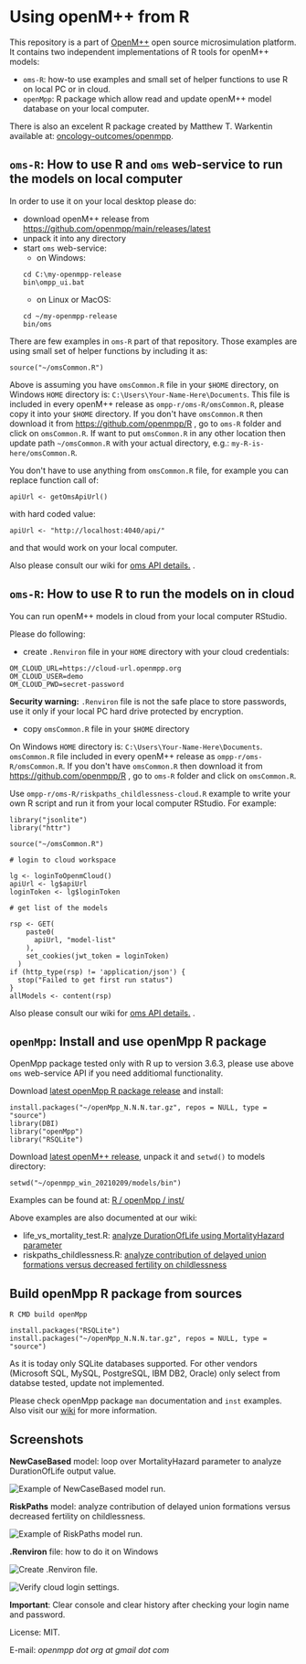 # Using openM++ from R

This repository is a part of [OpenM++](http://www.openmpp.org/) open source microsimulation platform.
It contains two independent implementations of R tools for openM++ models:
* `oms-R`: how-to use examples and small set of helper functions to use R on local PC or in cloud.
* `openMpp`: R package which allow read and update openM++ model database on your local computer.

There is also an excelent R package created by Matthew T. Warkentin available at: [oncology-outcomes/openmpp](https://github.com/oncology-outcomes/openmpp).


## `oms-R`: How to use R and `oms` web-service to run the models on local computer

In order to use it on your local desktop please do:
* download openM++ release from https://github.com/openmpp/main/releases/latest
* unpack it into any directory
* start `oms` web-service:
  * on Windows:
  ```
  cd C:\my-openmpp-release
  bin\ompp_ui.bat
  ```
  * on Linux or MacOS:
  ```
  cd ~/my-openmpp-release
  bin/oms
  ```

There are few examples in `oms-R` part of that repository.
Those examples are using small set of helper functions by including it as:
```
source("~/omsCommon.R")
```
Above is assuming you have `omsCommon.R` file in your `$HOME` directory, on Windows `HOME` directory is: `C:\Users\Your-Name-Here\Documents`.
This file is included in every openM++ release as `ompp-r/oms-R/omsCommon.R`, please copy it into your `$HOME` directory.
If you don't have `omsCommon.R` then download it from https://github.com/openmpp/R , go to `oms-R` folder and click on `omsCommon.R`.
If want to put `omsCommon.R` in any other location then update path `~/omsCommon.R` with your actual directory, e.g.: `my-R-is-here/omsCommon.R`.

You don't have to use anything from `omsCommon.R` file, for example you can replace function call of:
```
apiUrl <- getOmsApiUrl()
```
with hard coded value:
```
apiUrl <- "http://localhost:4040/api/"
```
and that would work on your local computer.

Also please consult our wiki for [oms API details.](https://github.com/openmpp/openmpp.github.io/wiki/Oms-web-service) .


## `oms-R`: How to use R to run the models on in cloud

You can run openM++ models in cloud from your local computer RStudio.

Please do following:
* create `.Renviron` file in your `HOME` directory with your cloud credentials:
```
OM_CLOUD_URL=https://cloud-url.openmpp.org
OM_CLOUD_USER=demo
OM_CLOUD_PWD=secret-password
```
**Security warning:** `.Renviron` file is not the safe place to store passwords, use it only if your local PC hard drive protected by encryption.

* copy `omsCommon.R` file in your `$HOME` directory

On Windows `HOME` directory is: `C:\Users\Your-Name-Here\Documents`.
`omsCommon.R` file included in every openM++ release as `ompp-r/oms-R/omsCommon.R`.
If you don't have `omsCommon.R` then download it from https://github.com/openmpp/R , go to `oms-R` folder and click on `omsCommon.R`.

Use `ompp-r/oms-R/riskpaths_childlessness-cloud.R` example to write your own R script and run it from your local computer RStudio.
For example:
```
library("jsonlite")
library("httr")

source("~/omsCommon.R")

# login to cloud workspace

lg <- loginToOpenmCloud()
apiUrl <- lg$apiUrl
loginToken <- lg$loginToken

# get list of the models

rsp <- GET(
    paste0(
      apiUrl, "model-list"
    ),
    set_cookies(jwt_token = loginToken)
  )
if (http_type(rsp) != 'application/json') {
  stop("Failed to get first run status")
}
allModels <- content(rsp)
```

Also please consult our wiki for [oms API details.](https://github.com/openmpp/openmpp.github.io/wiki/Oms-web-service) .


## `openMpp`: Install and use openMpp R package

OpenMpp package tested only with R up to version 3.6.3, please use above `oms` web-service API if you need additiomal functionality.

Download [latest openMpp R package release](https://github.com/openmpp/r/releases/latest) and install:
```
install.packages("~/openMpp_N.N.N.tar.gz", repos = NULL, type = "source")
library(DBI)
library("openMpp")
library("RSQLite")
```

Download [latest openM++ release](https://github.com/openmpp/main/releases/latest), unpack it and `setwd()` to models directory:
```
setwd("~/openmpp_win_20210209/models/bin")
```

Examples can be found at: [R / openMpp / inst/ ](https://github.com/openmpp/R/tree/master/openMpp/inst)

Above examples are also documented at our wiki:

- life_vs_mortality_test.R: [analyze DurationOfLife using MortalityHazard parameter](https://github.com/openmpp/openmpp.github.io/wiki/Run-Model-from-R)
- riskpaths_childlessness.R: [analyze contribution of delayed union formations versus decreased fertility on childlessness](https://github.com/openmpp/openmpp.github.io/wiki/Run-RiskPaths-Model-from-R)


## Build openMpp R package from sources

```
R CMD build openMpp

install.packages("RSQLite")
install.packages("~/openMpp_N.N.N.tar.gz", repos = NULL, type = "source")
```

As it is today only SQLite databases supported. 
For other vendors (Microsoft SQL, MySQL, PostgreSQL, IBM DB2, Oracle) only select from databse tested, update not implemented.

Please check openMpp package `man` documentation and `inst` examples.
Also visit our [wiki](https://github.com/openmpp/openmpp.github.io/wiki) for more information.

## Screenshots

**NewCaseBased** model:  loop over MortalityHazard parameter to analyze DurationOfLife output value.

![Example of NewCaseBased model run.](/images/RStudio_NewCaseBased_oms_2022-06-16.png "Example of NewCaseBased model run.")

**RiskPaths** model: analyze contribution of delayed union formations versus decreased fertility on childlessness.

![Example of RiskPaths model run.](/images/RStudio_RiskPaths_oms_2022-06-16.png "Example of RiskPaths model run.")

**.Renviron** file: how to do it on Windows

![Create .Renviron file.](/images/R_cloud_renviron_file_2023-11-03.png "Create .Renviron file.")

![Verify cloud login settings.](/images/R_cloud_check_env_2023-11-03.png "Verify cloud login settings.")

**Important**: Clear console and clear history after checking your login name and password.

License: MIT.

E-mail: _openmpp dot org at gmail dot com_
